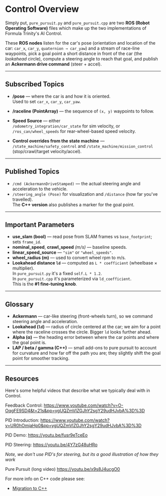 
# Control Overview
Simply put, `pure_pursuit.py` and `pure_pursuit.cpp` are two **ROS (Robot Operating Software)** files which make up the two implementations of Formula Trinity's AI Control.

These **ROS nodes** listen for the car's pose (orientation and location of the car: `car_x`, `car_y`, `quaternion → car_yaw`) and a stream of race-line waypoints, pick a goal point a short distance in front of the car (the *lookahead* circle), compute a steering angle to reach that goal, and publish an **Ackermann drive command** (steer + accel).

---

## Subscribed Topics

- **/pose** — where the car is and how it is oriented.  
  Used to set `car_x`, `car_y`, `car_yaw`.

- **/raceline (PointArray)** — the sequence of `(x, y)` waypoints to follow.

- **Speed Source** — either  
  `/odometry_integration/car_state` for sim velocity, or  
  `/ros_can/wheel_speeds` for rear-wheel-based speed velocity.

- **Control overrides from the state machine** —  
  `/state_machine/safety_control` and `/state_machine/mission_control`  
  (stop/crawl/target velocity/accel).

---

## Published Topics

- `/cmd (AckermannDriveStamped)` — the actual steering angle and acceleration to the vehicle.  
- `/steering_angle (Pose)` for visualization and `/distance` (how far you've travelled).  
  The **C++ version** also publishes a marker for the goal point.

---

## Important Parameters

- **use_slam (bool)** — read pose from SLAM frames vs `base_footprint`; sets `frame_id`.  
- **nominal_speed**, **crawl_speed** *(m/s)* — baseline speeds.  
- **linear_speed_source** — `"sim"` or `"wheel_speeds"`.  
- **wheel_radius (m)** — used to convert wheel rpm to m/s.  
- **Lookahead distance `ld`** — computed as `L * coefficient` (wheelbase × multiplier).  
  In `pure_pursuit.py` it's a fixed `self.L * 1.2`.  
  In `pure_pursuit.cpp` it's parameterized via `ld_coefficient`.  
  This is the **#1 fine-tuning knob**.

---

## Glossary

- **Ackermann** — car-like steering (front-wheels turn), so we command steering angle and acceleration.  
- **Lookahead (`ld`)** — radius of circle centered at the car; we aim for a point where the raceline crosses the circle. Bigger `ld` looks further ahead.  
- **Alpha (α)** — the heading error between where the car points and where the goal point is.  
- **LAP / beta / gamma (C++)** — small add-ons to pure pursuit to account for curvature and how far off the path you are; they slightly shift the goal point for smoother tracking.

---

## Resources

Here's some helpful videos that describe what we typically deal with in Control.

Feedback Control: <https://www.youtube.com/watch?v=O-OqgFE9SD4&t=21s&pp=ygUQZmVlZGJhY2sgY29udHJvbA%3D%3D>

PID Introduction: <https://www.youtube.com/watch?v=UR0hOmjaHp0&pp=ygUQZmVlZGJhY2sgY29udHJvbA%3D%3D>

PID Demo: <https://youtu.be/fusr9eTceEo>

PID Steering: <https://youtu.be/4Y7zG48uHRo>

*Note, we don't use PID's for steering, but its a good illustration of how they work*

Pure Pursuit (long video) <https://youtu.be/x9s8J4ucgO0>

For more info on C++ code please see: 
- [Migration to C++](../../tutorials/python_to_cpp.md)